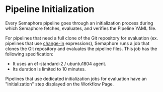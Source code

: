 # Pipeline Initialization

Every Semaphore pipeline goes through an initialization process during
which Semaphore fetches, evaluates, and verifies the Pipeline YAML file.

For pipelines that need a full clone of the Git repository for evaluation
(ex. pipelines that use [change-in][change-in] expressions), Semaphore runs a
job that clones the Git repository and evaluates the pipeline files. This job
has the following specification:

- It uses an e1-standard-2 / ubuntu1804 agent.
- Its duration is limited to 10 minutes.

Pipelines that use dedicated initialization jobs for evaluation have an
"Initialization" step displayed on the Workflow Page.

[change-in]: https://docs.semaphoreci.com/reference/conditions-reference/#change_in
